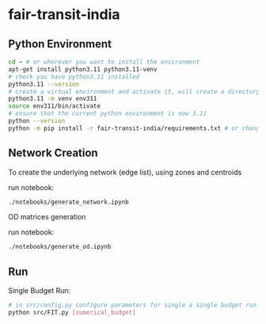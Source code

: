 # fair-transit-india
## Python Environment

```bash
cd ~ # or wherever you want to install the environment
apt-get install python3.11 python3.11-venv
# check you have python3.11 installed
python3.11 --version
# create a virtual environment and activate it, will create a directory env311 with the python enviornment in the current directory
python3.11 -m venv env311
source env311/bin/activate
# ensure that the current python environment is now 3.11
python --version
python -m pip install -r fair-transit-india/requirements.txt # or change path so it points to requirements.txt in this repository
```
## Network Creation
To create the underlying network (edge list), using zones and centroids

run notebook: 

```bash
./notebooks/generate_network.ipynb
```

OD matrices generation

run notebook:
```bash
./notebooks/generate_od.ipynb
```

## Run

Single Budget Run: 

```bash
# in src/config.py configure parameters for single a single budget run
python src/FIT.py [numerical_budget]
```